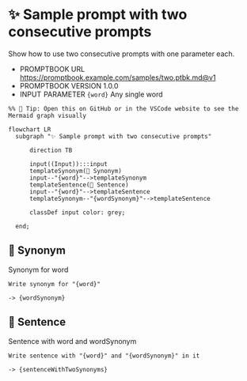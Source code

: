 # ✨ Sample prompt with two consecutive prompts

Show how to use two consecutive prompts with one parameter each.

-   PROMPTBOOK URL https://promptbook.example.com/samples/two.ptbk.md@v1
-   PROMPTBOOK VERSION 1.0.0
-   INPUT  PARAMETER `{word}` Any single word

<!--Graph-->
<!-- ⚠️ WARNING: This section was auto-generated -->

```mermaid
%% 🔮 Tip: Open this on GitHub or in the VSCode website to see the Mermaid graph visually

flowchart LR
  subgraph "✨ Sample prompt with two consecutive prompts"

      direction TB

      input((Input)):::input
      templateSynonym(💬 Synonym)
      input--"{word}"-->templateSynonym
      templateSentence(💬 Sentence)
      input--"{word}"-->templateSentence
      templateSynonym--"{wordSynonym}"-->templateSentence

      classDef input color: grey;

  end;
```

<!--/Graph-->

## 💬 Synonym

Synonym for word

```text
Write synonym for "{word}"
```

`-> {wordSynonym}`

## 💬 Sentence

Sentence with word and wordSynonym

```text
Write sentence with "{word}" and "{wordSynonym}" in it
```

`-> {sentenceWithTwoSynonyms}`
